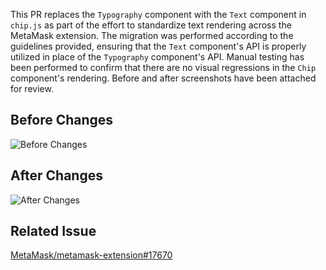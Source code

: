 This PR replaces the `Typography` component with the `Text` component in `chip.js` as part of the effort to standardize text rendering across the MetaMask extension. The migration was performed according to the guidelines provided, ensuring that the `Text` component's API is properly utilized in place of the `Typography` component's API. Manual testing has been performed to confirm that there are no visual regressions in the `Chip` component's rendering. Before and after screenshots have been attached for review.

## Before Changes
![Before Changes](https://api.devin.ai/attachments/before_changes_chip.js.png)

## After Changes
![After Changes](https://api.devin.ai/attachments/after_changes_chip.js.png)

## Related Issue
[MetaMask/metamask-extension#17670](https://github.com/MetaMask/metamask-extension/issues/17670)
